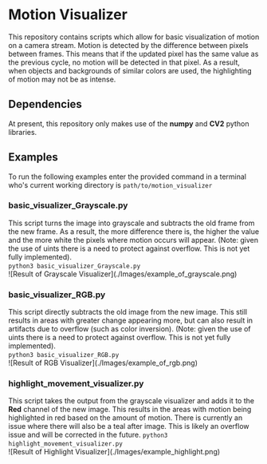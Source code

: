 <h1>Motion Visualizer</h1>

This repository contains scripts which allow for basic visualization of motion on a camera stream. Motion is detected by the difference between pixels between frames. This means that if the updated pixel has the same value as the previous cycle, no motion will be detected in that pixel. As a result, when objects and backgrounds of similar colors are used, the highlighting of motion may not be as intense.

<h2>Dependencies</h2>
At present, this repository only makes use of the <strong>numpy</strong> and <strong>CV2</strong> python libraries.


<h2>Examples</h2>
To run the following examples enter the provided command in a terminal who's current working directory is <code>path/to/motion_visualizer</code>

<h3>basic_visualizer_Grayscale.py</h3>
This script turns the image into grayscale and subtracts the old frame from the new frame. As a result, the more difference there is, the higher the value and the more white the pixels where motion occurs will appear. (Note: given the use of uints there is a need to protect against overflow. This is not yet fully implemented).<br>
<code>python3 basic_visualizer_Grayscale.py</code><br>
![Result of Grayscale Visualizer](./Images/example_of_grayscale.png)

<h3>basic_visualizer_RGB.py</h3>
This script directly subtracts the old image from the new image. This still results in areas with greater change appearing more, but can also result in artifacts due to overflow (such as color inversion). (Note: given the use of uints there is a need to protect against overflow. This is not yet fully implemented).<br>
<code>python3 basic_visualizer_RGB.py</code><br>
![Result of RGB Visualizer](./Images/example_of_rgb.png)

<h3>highlight_movement_visualizer.py</h3>
This script takes the output from the grayscale visualizer and adds it to the <strong>Red</strong> channel of the new image. This results in the areas with motion being highlighted in red based on the amount of motion. There is currently an issue where there will also be a teal after image. This is likely an overflow issue and will be corrected in the future.
<code>python3 highlight_movement_visualizer.py</code><br>
![Result of Highlight Visualizer](./Images/example_highlight.png)